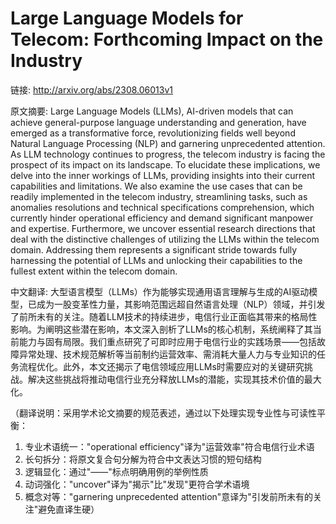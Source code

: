 # Large Language Models for Telecom: Forthcoming Impact on the Industry

链接: http://arxiv.org/abs/2308.06013v1

原文摘要:
Large Language Models (LLMs), AI-driven models that can achieve
general-purpose language understanding and generation, have emerged as a
transformative force, revolutionizing fields well beyond Natural Language
Processing (NLP) and garnering unprecedented attention. As LLM technology
continues to progress, the telecom industry is facing the prospect of its
impact on its landscape. To elucidate these implications, we delve into the
inner workings of LLMs, providing insights into their current capabilities and
limitations. We also examine the use cases that can be readily implemented in
the telecom industry, streamlining tasks, such as anomalies resolutions and
technical specifications comprehension, which currently hinder operational
efficiency and demand significant manpower and expertise. Furthermore, we
uncover essential research directions that deal with the distinctive challenges
of utilizing the LLMs within the telecom domain. Addressing them represents a
significant stride towards fully harnessing the potential of LLMs and unlocking
their capabilities to the fullest extent within the telecom domain.

中文翻译:
大型语言模型（LLMs）作为能够实现通用语言理解与生成的AI驱动模型，已成为一股变革性力量，其影响范围远超自然语言处理（NLP）领域，并引发了前所未有的关注。随着LLM技术的持续进步，电信行业正面临其带来的格局性影响。为阐明这些潜在影响，本文深入剖析了LLMs的核心机制，系统阐释了其当前能力与固有局限。我们重点研究了可即时应用于电信行业的实践场景——包括故障异常处理、技术规范解析等当前制约运营效率、需消耗大量人力与专业知识的任务流程优化。此外，本文还揭示了电信领域应用LLMs时需要应对的关键研究挑战。解决这些挑战将推动电信行业充分释放LLMs的潜能，实现其技术价值的最大化。

（翻译说明：采用学术论文摘要的规范表述，通过以下处理实现专业性与可读性平衡：
1. 专业术语统一："operational efficiency"译为"运营效率"符合电信行业术语
2. 长句拆分：将原文复合句分解为符合中文表达习惯的短句结构
3. 逻辑显化：通过"——"标点明确用例的举例性质
4. 动词强化："uncover"译为"揭示"比"发现"更符合学术语境
5. 概念对等："garnering unprecedented attention"意译为"引发前所未有的关注"避免直译生硬）
